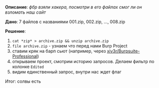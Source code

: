 **Описание**: *фбр взяли хакера, посмотри в его файлах смог ли он взломать наш сайт*

**Дано**: 7 файлов с названиями 001.zip, 002.zip, ..., 008.zip

**Решение**: 
1. `cat *zip* > archive.zip && unzip archive.zip`
2. `file archive.zip` - узнаем что перед нами Burp Project
3. ставим кряк на барп сьют (например, через [xiv3r/Burpsuite-Professional](https://github.com/xiv3r/Burpsuite-Professional))
4. открываем проект, смотрим историю запросов. Делаем фильтр по колонке `Edited`
5. видим единственный запрос, внутри нас ждет флаг
   

Итог: солвы есть